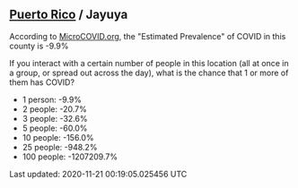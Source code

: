 
## [Puerto Rico](/united-states/puerto-rico) / Jayuya

According to [MicroCOVID.org](http://microcovid.org),
the "Estimated Prevalence" of COVID in this county is -9.9%

If you interact with a certain number of people in this location
(all at once in a group, or spread out across the day), what is the chance that
1 or more of them has COVID?

- 1 person: -9.9%
- 2 people: -20.7%
- 3 people: -32.6%
- 5 people: -60.0%
- 10 people: -156.0%
- 25 people: -948.2%
- 100 people: -1207209.7%

Last updated: 2020-11-21 00:19:05.025456 UTC
